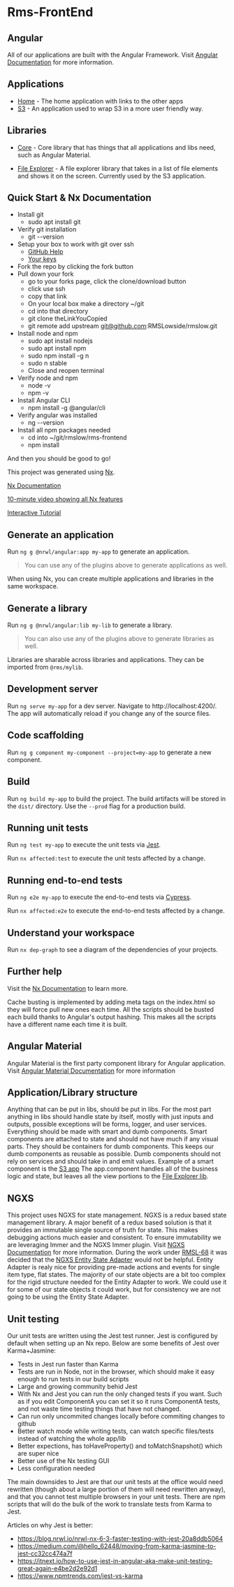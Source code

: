# Rms-FrontEnd

## Angular

All of our applications are built with the Angular Framework. Visit [Angular Documentation](https://angular.io/) for more information.

## Applications

- [Home](https://github.com/RMSLowside/rmslow/tree/master/rms-frontend/apps/home) - The home application with links to the other apps
- [S3](https://github.com/RMSLowside/rmslow/tree/master/rms-frontend/apps/s3) - An application used to wrap S3 in a more user friendly way.

## Libraries

- [Core](https://github.com/RMSLowside/rmslow/tree/master/rms-frontend/libs/core) - Core library that has things that all applications and libs need, such as Angular Material.

- [File Explorer](https://github.com/RMSLowside/rmslow/tree/master/rms-frontend/libs/file-explorer) - A file explorer library that takes in a list of file elements and shows it on the screen. Currently used by the S3 application.

## Quick Start & Nx Documentation

- Install git
  - sudo apt install git
- Verify git installation
  - git --version
- Setup your box to work with git over ssh
  - [GitHub Help](https://help.github.com/en/github/authenticating-to-github/generating-a-new-ssh-key-and-adding-it-to-the-ssh-agent)
  - [Your keys](https://github.com/settings/keys)
- Fork the repo by clicking the fork button
- Pull down your fork
  - go to your forks page, click the clone/download button
  - click use ssh
  - copy that link
  - On your local box make a directory ~/git
  - cd into that directory
  - git clone theLinkYouCopied
  - git remote add upstream git@github.com:RMSLowside/rmslow.git
- Install node and npm
  - sudo apt install nodejs
  - sudo apt install npm
  - sudo npm install -g n
  - sudo n stable
  - Close and reopen terminal
- Verify node and npm
  - node -v
  - npm -v
- Install Angular CLI
  - npm install -g @angular/cli
- Verify angular was installed
  - ng --version
- Install all npm packages needed
  - cd into ~/git/rmslow/rms-frontend
  - npm install

And then you should be good to go!

This project was generated using [Nx](https://nx.dev).

[Nx Documentation](https://nx.dev/angular)

[10-minute video showing all Nx features](https://nx.dev/angular/getting-started/what-is-nx)

[Interactive Tutorial](https://nx.dev/angular/tutorial/01-create-application)

## Generate an application

Run `ng g @nrwl/angular:app my-app` to generate an application.

> You can use any of the plugins above to generate applications as well.

When using Nx, you can create multiple applications and libraries in the same workspace.

## Generate a library

Run `ng g @nrwl/angular:lib my-lib` to generate a library.

> You can also use any of the plugins above to generate libraries as well.

Libraries are sharable across libraries and applications. They can be imported from `@rms/mylib`.

## Development server

Run `ng serve my-app` for a dev server. Navigate to http://localhost:4200/. The app will automatically reload if you change any of the source files.

## Code scaffolding

Run `ng g component my-component --project=my-app` to generate a new component.

## Build

Run `ng build my-app` to build the project. The build artifacts will be stored in the `dist/` directory. Use the `--prod` flag for a production build.

## Running unit tests

Run `ng test my-app` to execute the unit tests via [Jest](https://jestjs.io).

Run `nx affected:test` to execute the unit tests affected by a change.

## Running end-to-end tests

Run `ng e2e my-app` to execute the end-to-end tests via [Cypress](https://www.cypress.io).

Run `nx affected:e2e` to execute the end-to-end tests affected by a change.

## Understand your workspace

Run `nx dep-graph` to see a diagram of the dependencies of your projects.

## Further help

Visit the [Nx Documentation](https://nx.dev/angular) to learn more.

Cache busting is implemented by adding meta tags on the index.html so they will force pull new ones each time. All the scripts should be busted each build thanks to Angular's output hashing. This makes all the scripts have a different name each time it is built.

## Angular Material

Angular Material is the first party component library for Angular application. Visit [Angular Material Documentation](https://material.angular.io/) for more information

## Application/Library structure

Anything that can be put in libs, should be put in libs. For the most part anything in libs should handle state by itself, mostly with just inputs and outputs, possible exceptions will be forms, logger, and user services. Everything should be made with smart and dumb components. Smart components are attached to state and should not have much if any visual parts. They should be containers for dumb components. This keeps our dumb components as reusable as possible. Dumb components should not rely on services and should take in and emit values. Example of a smart component is the [S3 app](https://github.com/RMSLowside/rmslow/tree/master/rms-frontend/apps/s3/src/app) The app.component handles all of the business logic and state, but leaves all the view portions to the [File Explorer lib](https://github.com/RMSLowside/rmslow/tree/master/rms-frontend/libs/file-explorer).

## NGXS

This project uses NGXS for state management. NGXS is a redux based state management library. A major benefit of a redux based solution is that it provides an immutable single source of truth for state. This makes debugging actions much easier and consistent. To ensure immutability we are leveraging Immer and the NGXS Immer plugin. Visit [NGXS Documentation](https://www.ngxs.io/) for more information. During the work under [RMSL-68](https://rms-lowside.atlassian.net/browse/RMSL-68) it was decided that the [NGXS Entity State Adapter](https://www.npmjs.com/package/@ngxs-labs/entity-state) would not be helpful. Entity Adapter is realy nice for providing pre-made actions and events for single item type, flat states. The majority of our state objects are a bit too complex for the rigid structure needed for the Entity Adapter to work. We could use it for some of our state objects it could work, but for consistency we are not going to be using the Entity State Adapter.

## Unit testing

Our unit tests are written using the Jest test runner. Jest is configured by default when setting up an Nx repo. Below are some benefits of Jest over Karma+Jasmine:

- Tests in Jest run faster than Karma
- Tests are run in Node, not in the browser, which should make it easy enough to run tests in our build scripts
- Large and growing community behid Jest
- With Nx and Jest you can run the only changed tests if you want. Such as if you edit ComponentA you can set it so it runs ComponentA tests, and not waste time testing things that have not changed.
- Can run only uncommited changes locally before commiting changes to github
- Better watch mode while writing tests, can watch specific files/tests instead of watching the whole app/lib
- Better expections, has toHaveProperty() and toMatchSnapshot() which are super nice
- Better use of the Nx testing GUI
- Less configuration needed

The main downsides to Jest are that our unit tests at the office would need rewritten (though about a large portion of them will need rewritten anyway), and that you cannot test multiple browsers in your unit tests. There are npm scripts that will do the bulk of the work to translate tests from Karma to Jest.

Articles on why Jest is better:

- https://blog.nrwl.io/nrwl-nx-6-3-faster-testing-with-jest-20a8ddb5064
- https://medium.com/@hello_62448/moving-from-karma-jasmine-to-jest-cc32cc474a7f
- https://itnext.io/how-to-use-jest-in-angular-aka-make-unit-testing-great-again-e4be2d2e92d1
- https://www.npmtrends.com/jest-vs-karma
